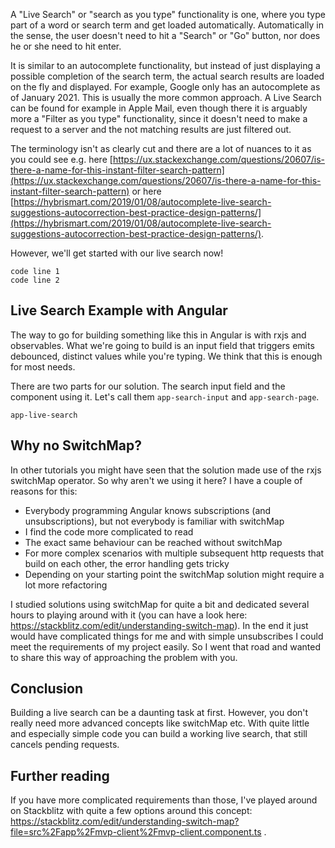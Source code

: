 A "Live Search" or "search as you type" functionality is one, where you type part of a word or search term and get loaded automatically. Automatically in the sense, the user doesn't need to hit a "Search" or "Go" button, nor does he or she need to hit enter.

It is similar to an autocomplete functionality, but instead of just displaying a possible completion of the search term, the actual search results are loaded on the fly and displayed. For example, Google only has an autocomplete as of January 2021. This is usually the more common approach. A Live Search can be found for example in Apple Mail, even though there it is arguably more a "Filter as you type" functionality, since it doesn't need to make a request to a server and the not matching results are just filtered out.

The terminology isn't as clearly cut and there are a lot of nuances to it as you could see e.g. here [https://ux.stackexchange.com/questions/20607/is-there-a-name-for-this-instant-filter-search-pattern](https://ux.stackexchange.com/questions/20607/is-there-a-name-for-this-instant-filter-search-pattern) or here [https://hybrismart.com/2019/01/08/autocomplete-live-search-suggestions-autocorrection-best-practice-design-patterns/](https://hybrismart.com/2019/01/08/autocomplete-live-search-suggestions-autocorrection-best-practice-design-patterns/).

However, we'll get started with our live search now!

```
code line 1
code line 2
```

## Live Search Example with Angular

The way to go for building something like this in Angular is with rxjs and observables. What we're going to build is an input field that triggers emits debounced, distinct values while you're typing. We think that this is enough for most needs.

There are two parts for our solution. The search input field and the component using it. Let's call them `app-search-input` and `app-search-page`.

`app-live-search`

## Why no SwitchMap?

In other tutorials you might have seen that the solution made use of the rxjs switchMap operator. So why aren't we using it here? I have a couple of reasons for this:

- Everybody programming Angular knows subscriptions (and unsubscriptions), but not everybody is familiar with switchMap
- I find the code more complicated to read
- The exact same behaviour can be reached without switchMap
- For more complex scenarios with multiple subsequent http requests that build on each other, the error handling gets tricky
- Depending on your starting point the switchMap solution might require a lot more refactoring

I studied solutions using switchMap for quite a bit and dedicated several hours to playing around with it (you can have a look here: https://stackblitz.com/edit/understanding-switch-map). In the end it just would have complicated things for me and with simple unsubscribes I could meet the requirements of my project easily. So I went that road and wanted to share this way of approaching the problem with you.

## Conclusion

Building a live search can be a daunting task at first. However, you don't really need more advanced concepts like switchMap etc. With quite little and especially simple code you can build a working live search, that still cancels pending requests.


## Further reading

If you have more complicated requirements than those, I've played around on Stackblitz with quite a few options around this concept: https://stackblitz.com/edit/understanding-switch-map?file=src%2Fapp%2Fmvp-client%2Fmvp-client.component.ts .
